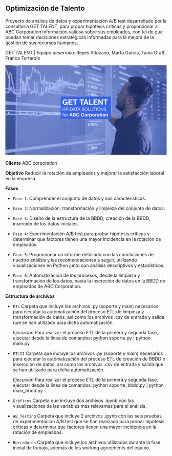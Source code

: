 ## Optimización de Talento
Proyecto de análisis de datos y experimentación A/B test desarrollado por la consultoría GET TALENT, para probar hipótesis críticas y proporcionar a ABC Corporation información valiosa sobre sus empleados, con tal de que puedan tomar decisiones estratégicas informadas para la mejora de la gestión de sus recursos humanos.

GET TALENT | *Equipo desarrollo:* Reyes Altozano, Marta García, Tania Graff, Franca Tortarolo

![imagen_portada_modulo](portada.png)

**Cliente** ABC corporation

**Objetivo** Reducir la rotación de empleados y mejorar la satisfacción laboral en la empresa.

**Fases**

- `Fase 1`: Comprender el conjunto de datos y sus características. 

- `Fase 2`: Normalización, transformación y limpieza del conjunto de datos.

- `Fase 3`: Diseño de la estructura de la BBDD, creación de la BBDD, inserción de los datos iniciales. 

- `Fase 4`: Experimentación A/B test para probar hipótesis críticas y determinar que factores tienen una mayor incidencia en la rotación de empleados. 

- `Fase 5`: Proporcionar un informe detallado con las conclusiones de nuestro análisis y las recomendaciones a seguir, utilizando visualizaciones en Python junto con análisis descriptivos y estadísticos.

- `Fase 6`: Automatización de los procesos, desde la limpieza y transformación de los datos, hasta la insercción de datos en la BBDD de empleados de ABC Corporation.

**Estructura de archivos**
- `ETL`
Carpeta que incluye los archivos .py (soporte y main) necesarios para ejecutar la automatización del proceso ETL de limpieza y transformación de datos, así como los archivos .csv de entrada y salida que se han utilizado para dicha automatización.

   *Ejecución* Para realizar el proceso ETL de la primera y segunda fase, ejecutar desde la línea de comandos: python soporte.py | python main.py 

- `ETLII`
Carpeta que incluye los archivos .py (soporte y main) necesarios para ejecutar la automatización del proceso ETL de creación de BBDD e insercción de datos, así como los archivos .csv de entrada y salida que se han utilizado para dicha automatización.

   *Ejecución* Para realizar el proceso ETL de la primera y segunda fase, ejecutar desde la línea de comandos: python soporte_bbdd.py | python main_bbdd.py

- `Gráficos`
Carpeta que incluye dos archivos .ipynb con las visualizaciones de las variables más relevantes para el análisis.

- `AB_Testing`
Carpeta que incluye 2 archivos .ipynb con las seis pruebas de experimentación A/B test que se han realizado para probar hipótesis críticas y determinar que factores tienen una mayor incidencia en la rotación de empleados.

- `Borradores`
Carpeta que incluye los archivos utilizados durante la fase inicial de trabajo, además de los working agreements del equipo.